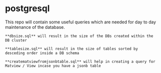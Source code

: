 # postgresql
This repo will contain some useful queries which are needed for day to day maintenance of the database.

	**dbsize.sql** will result in the size of the DBs created within the DB cluster 
	
	**tablesize.sql** will result in the size of tables sorted by desceding order inside a DB schema
	
	**creatematviewfromjsonbtable.sql** will help in creating a query for Matview / View incase you have a jsonb table 

